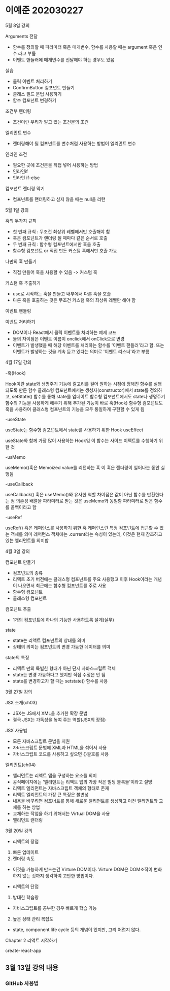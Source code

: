 # 이예준 202030227

5월 8일 강의

Arguments 전달

- 함수를 정의할 때 파라미터 혹은 매개변수, 함수를 사용할 때는 argument 혹은 인수 라고 부름
- 이벤트 핸들러에 매개변수를 전달해야 하는 경우도 있음

실습

- 클릭 이벤트 처리하기
- ConfirmButton 컴포넌트 만들기
- 클래스 필드 문법 사용하기
- 함수 컴포넌트 변경하기

조건부 렌더링

- 조건이란 우리가 알고 있는 조건문의 조건

엘리먼트 변수

- 렌더링해야 될 컴포넌트를 변수처럼 사용하는 방법이 엘리먼트 변수

인라인 조건

- 필요한 곳에 조건문을 직접 넣어 사용하는 방법
- 인라인if
- 인라인 if-else

컴포넌트 렌더링 막기

- 컴포넌트를 랜더링하고 싶지 않을 때는 null을 리턴

5월 1일 강의

훅의 두가지 규칙

- 첫 번째 규칙 : 무조건 최상위 레벨에서만 호출해야 함
- 훅은 컴포넌트가 랜더링 될 때마다 같은 순서로 호출
- 두 번째 규칙 : 함수형 컴포넌트에서만 훅을 호출
- 함수형 컴포넌트 or 직접 만든 커스텀 훅에서만 호출 가능

나만의 훅 만들기
- 직접 만들어 훅을 사용할 수 있음 -> 커스텀 훅

커스텀 훅 추출하기
- use로 시작하는 훅을 만들고 내부에서 다른 훅을 호출
- 다른 훅을 호출하는 것은 무조건 커스텀 훅의 최상위 레벨만 해야 함

이벤트 핸들링

이벤트 처리하기

- DOM이나 React에서 클릭 이벤트를 처리하는 예제 코드
- 둘의 차이점은 이벤트 이름이 onclick에서 onClick으로 변경
- 이벤트가 발생했을 때 해당 이벤트를 처리하는 함수를 '이벤트 핸들러'라고 함. 또는 이벤트가 발생하는 것을 계속 듣고 있다는 의미로 '이벤트 리스너'라고 부름


4월 17일 강의

-훅(Hook)

Hook이란 state와 생명주기 기능에 갈고리를 걸어 원하는 시점에 정해진 함수를 실행되도록 만든 함수
클래스형 컴포넌트에서는 생성자(constructor)에서 state를 정의하고, setState() 함수를 통해 state를 업데이트
함수형 컴포넌트에서도 state나 생명주기 함수의 기능을 사용하게 해주기 위해 추가된 기능이 바로 훅(Hook)
함수형 컴포넌트도 훅을 사용하여 클래스형 컴포넌트의 기능을 모두 통일하게 구현할 수 있게 됨

-useState

useState는 함수형 컴포넌트에서 state를 사용하기 위한 Hook
useEffect

useState와 함께 가장 많이 사용하는 Hook임
이 함수는 사이드 이펙트를 수행하기 위한 것

-usMemo

useMemo()훅은 Memoized value를 리턴하는 훅
이 훅은 렌더링이 일어나는 동안 실행됨

-useCallback

useCallback() 훅은 useMemo()와 유사한 역할
차이점은 값이 아닌 함수를 반환한다는 점
의존성 배열을 파라미터로 받는 것은 useMemo와 동일함
파라미터로 받은 함수를 콜백이라고 함

-useRef

useRef() 혹은 레퍼런스를 사용하기 위한 훅
레퍼런스란 특정 컴포넌트에 접근할 수 있는 객체를 의미
레퍼런스 객체에는 .current라는 속성이 있는데, 이것은 현재 참조하고 있는 엘리먼트를 의미함

4월 3일 강의

컴포넌트 만들기

- 컴포넌트의 종류
- 리액트 초기 버전에는 클래스형 컴포넌트를 주요 사용했고 이후 Hook이라는 개념이 나오면서 최근에는 함수형 컴포넌트를 주로 사용
- 함수형 컴포넌트
- 클래스형 컴포넌트

컴포넌트 추출

- 1개의 컴포넌트에 하나의 기능만 사용하도록 설계(실무)

state

- state는 리액트 컴포넌트의 상태를 의미
- 상태의 의미는 컴포넌트의 변경 가능한 데이터를 의미

state의 특징

- 리액트 만의 특별한 형태가 아닌 단지 자바스크립트 객체
- state는 변경 가능하다고 했지만 직접 수정은 안 됨
- state를 변경하고자 할 때는 setstate() 함수를 사용

3월 27일 강의

JSX 소개(ch03)

- JSX는 JS에서 XML을 추가한 확장 문법
- 결국 JSX는 가독성을 높여 주는 역할(JSX의 장점)

JSX 사용법

- 모든 자바스크립트 문법을 지원
- 자바스크립트 문법에 XML과 HTML을 섞어서 사용
- 자바스크립트 코드를 사용하고 싶으면 {}괄호를 사용

엘리먼트(ch04)

- 엘리먼트는 리액트 앱을 구성하는 요소를 의미
- 공식페이지에는 '엘리멘트는 리액트 앱의 가장 작은 빌딩 블록들'이라고 설명
- 리액트 엘리먼트는 자바스크립트 객체의 형태로 존재
- 리액트 엘리먼트의 가장 큰 특징은 불변성
- 내용을 바꾸려면 컴포너트를 통해 새로운 엘리먼트를 생성하고 이전 엘리먼트와 교체를 하는 방법
- 교체하는 작업을 하기 위해서는 Virtual DOM을 사용
- 엘리먼트 랜더링

3월 20일 강의

- 리액트의 장점

1. 빠른 업데이트
2. 렌더링 속도

- 이것을 가능하게 만드는건 Virture DOM이다.
  Virture DOM은 DOM조작이 변화하지 않는 것까지 생각하여 고안한 방법이다.

* 리액트의 단점

1. 방대한 학습량

- 자바스크립트를 공부한 경우 빠르게 학습 가능

2. 높은 상태 관리 복잡도

- state, component life cycle 등의 개념이 있지만, 그리 어렵지 않다.

Chapter 2 리액트 시작하기

create-react-app

## 3월 13일 강의 내용

### GitHub 사용법
